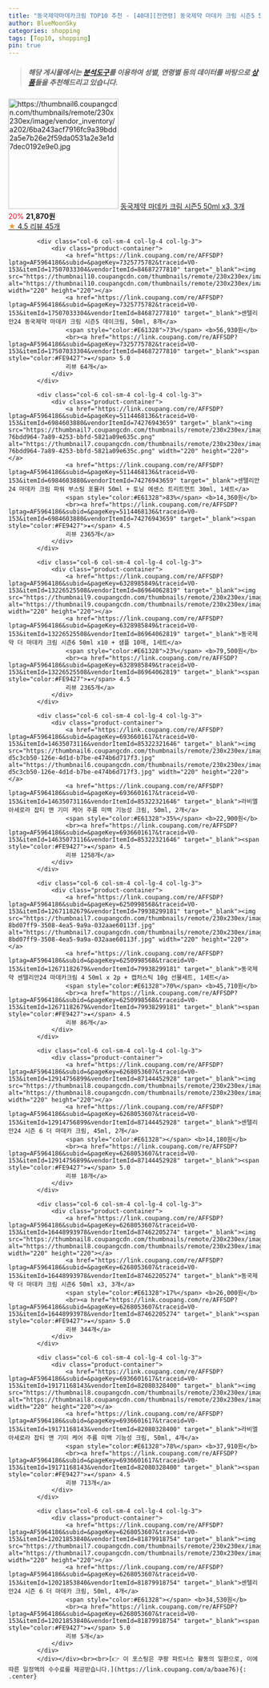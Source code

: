 ```yaml
---
title: "동국제약마데카크림 TOP10 추천 - [40대][전연령] 동국제약 마데카 크림 시즌5 50ml x3, 3개"
author: BlueMoonSky
categories: shopping
tags: [Top10, shopping]
pin: true
---
```


> ##### 해당 게시물에서는 [**분석도구**](https://itemscout.io/)를 이용하여 **성별**, **연령별** 등의 데이터를 바탕으로 [**상품**](https://link.coupang.com/a/baae76)들을 추천해드리고 있습니다.
<div class="container"><div class="row">
            <div class="col-6 col-sm-4 col-lg-4 col-lg-3">
                <div class="product-container">
                    <a href="https://link.coupang.com/re/AFFSDP?lptag=AF5964186&subid=&pageKey=7325775782&traceid=V0-153&itemId=17971505551&vendorItemId=87462241383" target="_blank"><img src="https://thumbnail6.coupangcdn.com/thumbnails/remote/230x230ex/image/vendor_inventory/a202/6ba243acf7916fc9a39bdd2a5e7b26e2f59da0531a2e3e1d7dec0192e9e0.jpg" alt="https://thumbnail6.coupangcdn.com/thumbnails/remote/230x230ex/image/vendor_inventory/a202/6ba243acf7916fc9a39bdd2a5e7b26e2f59da0531a2e3e1d7dec0192e9e0.jpg" width="220" height="220"></a>
                    <a href="https://link.coupang.com/re/AFFSDP?lptag=AF5964186&subid=&pageKey=7325775782&traceid=V0-153&itemId=17971505551&vendorItemId=87462241383" target="_blank">동국제약 마데카 크림 시즌5 50ml x3, 3개</a>
                    <span style="color:#E61328">20%</span> <b>21,870원</b>
                    <br><a href="https://link.coupang.com/re/AFFSDP?lptag=AF5964186&subid=&pageKey=7325775782&traceid=V0-153&itemId=17971505551&vendorItemId=87462241383" target="_blank"><span style="color:#FE9427">★</span> 4.5
                    리뷰 45개</a>
                </div>
            </div>
            
            <div class="col-6 col-sm-4 col-lg-4 col-lg-3">
                <div class="product-container">
                    <a href="https://link.coupang.com/re/AFFSDP?lptag=AF5964186&subid=&pageKey=7325775782&traceid=V0-153&itemId=17507033304&vendorItemId=84687277810" target="_blank"><img src="https://thumbnail10.coupangcdn.com/thumbnails/remote/230x230ex/image/vendor_inventory/5d54/93e38d0f260af52f62e779b928abed983ee9ab5fcddfe8c3c5e7661b839d.jpg" alt="https://thumbnail10.coupangcdn.com/thumbnails/remote/230x230ex/image/vendor_inventory/5d54/93e38d0f260af52f62e779b928abed983ee9ab5fcddfe8c3c5e7661b839d.jpg" width="220" height="220"></a>
                    <a href="https://link.coupang.com/re/AFFSDP?lptag=AF5964186&subid=&pageKey=7325775782&traceid=V0-153&itemId=17507033304&vendorItemId=84687277810" target="_blank">센텔리안24 동국제약 마데카 크림 시즌5 데이크림, 50ml, 8개</a>
                    <span style="color:#E61328">73%</span> <b>56,930원</b>
                    <br><a href="https://link.coupang.com/re/AFFSDP?lptag=AF5964186&subid=&pageKey=7325775782&traceid=V0-153&itemId=17507033304&vendorItemId=84687277810" target="_blank"><span style="color:#FE9427">★</span> 5.0
                    리뷰 64개</a>
                </div>
            </div>
            
            <div class="col-6 col-sm-4 col-lg-4 col-lg-3">
                <div class="product-container">
                    <a href="https://link.coupang.com/re/AFFSDP?lptag=AF5964186&subid=&pageKey=5114468136&traceid=V0-153&itemId=6984603880&vendorItemId=74276943659" target="_blank"><img src="https://thumbnail7.coupangcdn.com/thumbnails/remote/230x230ex/image/retail/images/274333160542344-76bdd964-7a89-4253-bbfd-5821a09e635c.png" alt="https://thumbnail7.coupangcdn.com/thumbnails/remote/230x230ex/image/retail/images/274333160542344-76bdd964-7a89-4253-bbfd-5821a09e635c.png" width="220" height="220"></a>
                    <a href="https://link.coupang.com/re/AFFSDP?lptag=AF5964186&subid=&pageKey=5114468136&traceid=V0-153&itemId=6984603880&vendorItemId=74276943659" target="_blank">센텔리안24 마데카 크림 파워 부스팅 포뮬러 50ml + 토닝 에센스 트리트먼트 30ml, 1세트</a>
                    <span style="color:#E61328">83%</span> <b>14,360원</b>
                    <br><a href="https://link.coupang.com/re/AFFSDP?lptag=AF5964186&subid=&pageKey=5114468136&traceid=V0-153&itemId=6984603880&vendorItemId=74276943659" target="_blank"><span style="color:#FE9427">★</span> 4.5
                    리뷰 2365개</a>
                </div>
            </div>
            
            <div class="col-6 col-sm-4 col-lg-4 col-lg-3">
                <div class="product-container">
                    <a href="https://link.coupang.com/re/AFFSDP?lptag=AF5964186&subid=&pageKey=6328985849&traceid=V0-153&itemId=13226525508&vendorItemId=86964062819" target="_blank"><img src="https://thumbnail9.coupangcdn.com/thumbnails/remote/230x230ex/image/vendor_inventory/a7e4/8fc89b8ed0d578c70c3c37bd3e1b9cb4002773f1c576fc532654a59fb306.jpg" alt="https://thumbnail9.coupangcdn.com/thumbnails/remote/230x230ex/image/vendor_inventory/a7e4/8fc89b8ed0d578c70c3c37bd3e1b9cb4002773f1c576fc532654a59fb306.jpg" width="220" height="220"></a>
                    <a href="https://link.coupang.com/re/AFFSDP?lptag=AF5964186&subid=&pageKey=6328985849&traceid=V0-153&itemId=13226525508&vendorItemId=86964062819" target="_blank">동국제약 더 마데카 크림 시즌6 50ml x10 + 샘플 10매, 1세트</a>
                    <span style="color:#E61328">23%</span> <b>79,500원</b>
                    <br><a href="https://link.coupang.com/re/AFFSDP?lptag=AF5964186&subid=&pageKey=6328985849&traceid=V0-153&itemId=13226525508&vendorItemId=86964062819" target="_blank"><span style="color:#FE9427">★</span> 4.5
                    리뷰 2365개</a>
                </div>
            </div>
            
            <div class="col-6 col-sm-4 col-lg-4 col-lg-3">
                <div class="product-container">
                    <a href="https://link.coupang.com/re/AFFSDP?lptag=AF5964186&subid=&pageKey=6936601617&traceid=V0-153&itemId=14635073116&vendorItemId=85322321646" target="_blank"><img src="https://thumbnail6.coupangcdn.com/thumbnails/remote/230x230ex/image/retail/images/4792720789507115-d5c3cb50-126e-4d1d-b7be-e474b6d717f3.jpg" alt="https://thumbnail6.coupangcdn.com/thumbnails/remote/230x230ex/image/retail/images/4792720789507115-d5c3cb50-126e-4d1d-b7be-e474b6d717f3.jpg" width="220" height="220"></a>
                    <a href="https://link.coupang.com/re/AFFSDP?lptag=AF5964186&subid=&pageKey=6936601617&traceid=V0-153&itemId=14635073116&vendorItemId=85322321646" target="_blank">라비엘 아세로라 잡티 앤 기미 케어 주름 미백 기능성 크림, 50ml, 2개</a>
                    <span style="color:#E61328">35%</span> <b>22,900원</b>
                    <br><a href="https://link.coupang.com/re/AFFSDP?lptag=AF5964186&subid=&pageKey=6936601617&traceid=V0-153&itemId=14635073116&vendorItemId=85322321646" target="_blank"><span style="color:#FE9427">★</span> 4.5
                    리뷰 1258개</a>
                </div>
            </div>
            
            <div class="col-6 col-sm-4 col-lg-4 col-lg-3">
                <div class="product-container">
                    <a href="https://link.coupang.com/re/AFFSDP?lptag=AF5964186&subid=&pageKey=6250998568&traceid=V0-153&itemId=12671182679&vendorItemId=79938299181" target="_blank"><img src="https://thumbnail7.coupangcdn.com/thumbnails/remote/230x230ex/image/retail/images/2270576963796196-8bd07ff9-3508-4ea5-9a9a-032aae60113f.jpg" alt="https://thumbnail7.coupangcdn.com/thumbnails/remote/230x230ex/image/retail/images/2270576963796196-8bd07ff9-3508-4ea5-9a9a-032aae60113f.jpg" width="220" height="220"></a>
                    <a href="https://link.coupang.com/re/AFFSDP?lptag=AF5964186&subid=&pageKey=6250998568&traceid=V0-153&itemId=12671182679&vendorItemId=79938299181" target="_blank">동국제약 센텔리안24 마데카크림 4 50ml x 2p + 캡처스틱 10g 선물세트, 1세트</a>
                    <span style="color:#E61328">70%</span> <b>45,710원</b>
                    <br><a href="https://link.coupang.com/re/AFFSDP?lptag=AF5964186&subid=&pageKey=6250998568&traceid=V0-153&itemId=12671182679&vendorItemId=79938299181" target="_blank"><span style="color:#FE9427">★</span> 4.5
                    리뷰 86개</a>
                </div>
            </div>
            
            <div class="col-6 col-sm-4 col-lg-4 col-lg-3">
                <div class="product-container">
                    <a href="https://link.coupang.com/re/AFFSDP?lptag=AF5964186&subid=&pageKey=6268053607&traceid=V0-153&itemId=12914756899&vendorItemId=87144452928" target="_blank"><img src="https://thumbnail8.coupangcdn.com/thumbnails/remote/230x230ex/image/vendor_inventory/fa7a/6d007e7d613874876a443fc8d59a8adc76bd752e623f29ab0db047b00e3f.png" alt="https://thumbnail8.coupangcdn.com/thumbnails/remote/230x230ex/image/vendor_inventory/fa7a/6d007e7d613874876a443fc8d59a8adc76bd752e623f29ab0db047b00e3f.png" width="220" height="220"></a>
                    <a href="https://link.coupang.com/re/AFFSDP?lptag=AF5964186&subid=&pageKey=6268053607&traceid=V0-153&itemId=12914756899&vendorItemId=87144452928" target="_blank">센텔리안24 시즌 6 더 마데카 크림, 45ml, 2개</a>
                    <span style="color:#E61328"></span> <b>14,180원</b>
                    <br><a href="https://link.coupang.com/re/AFFSDP?lptag=AF5964186&subid=&pageKey=6268053607&traceid=V0-153&itemId=12914756899&vendorItemId=87144452928" target="_blank"><span style="color:#FE9427">★</span> 5.0
                    리뷰 18개</a>
                </div>
            </div>
            
            <div class="col-6 col-sm-4 col-lg-4 col-lg-3">
                <div class="product-container">
                    <a href="https://link.coupang.com/re/AFFSDP?lptag=AF5964186&subid=&pageKey=6268053607&traceid=V0-153&itemId=16448993978&vendorItemId=87462205274" target="_blank"><img src="https://thumbnail8.coupangcdn.com/thumbnails/remote/230x230ex/image/vendor_inventory/e21d/5b45348f9631e540dd8fe3595e3a5534d7586452f4ee8c2b8ef2f0d34e6d.jpg" alt="https://thumbnail8.coupangcdn.com/thumbnails/remote/230x230ex/image/vendor_inventory/e21d/5b45348f9631e540dd8fe3595e3a5534d7586452f4ee8c2b8ef2f0d34e6d.jpg" width="220" height="220"></a>
                    <a href="https://link.coupang.com/re/AFFSDP?lptag=AF5964186&subid=&pageKey=6268053607&traceid=V0-153&itemId=16448993978&vendorItemId=87462205274" target="_blank">동국제약 더 마데카 크림 시즌6 50ml x3, 3개</a>
                    <span style="color:#E61328">17%</span> <b>26,000원</b>
                    <br><a href="https://link.coupang.com/re/AFFSDP?lptag=AF5964186&subid=&pageKey=6268053607&traceid=V0-153&itemId=16448993978&vendorItemId=87462205274" target="_blank"><span style="color:#FE9427">★</span> 5.0
                    리뷰 344개</a>
                </div>
            </div>
            
            <div class="col-6 col-sm-4 col-lg-4 col-lg-3">
                <div class="product-container">
                    <a href="https://link.coupang.com/re/AFFSDP?lptag=AF5964186&subid=&pageKey=6936601617&traceid=V0-153&itemId=19171168143&vendorItemId=82080328400" target="_blank"><img src="https://thumbnail8.coupangcdn.com/thumbnails/remote/230x230ex/image/vendor_inventory/2a25/effb171e9d9d2bd49d87bb7fe0bc5685a04ba1fd296e2c67664c41565fcc.jpg" alt="https://thumbnail8.coupangcdn.com/thumbnails/remote/230x230ex/image/vendor_inventory/2a25/effb171e9d9d2bd49d87bb7fe0bc5685a04ba1fd296e2c67664c41565fcc.jpg" width="220" height="220"></a>
                    <a href="https://link.coupang.com/re/AFFSDP?lptag=AF5964186&subid=&pageKey=6936601617&traceid=V0-153&itemId=19171168143&vendorItemId=82080328400" target="_blank">라비엘 아세로라 잡티 앤 기미 케어 주름 미백 기능성 크림, 50ml, 4개</a>
                    <span style="color:#E61328">78%</span> <b>37,910원</b>
                    <br><a href="https://link.coupang.com/re/AFFSDP?lptag=AF5964186&subid=&pageKey=6936601617&traceid=V0-153&itemId=19171168143&vendorItemId=82080328400" target="_blank"><span style="color:#FE9427">★</span> 4.5
                    리뷰 713개</a>
                </div>
            </div>
            
            <div class="col-6 col-sm-4 col-lg-4 col-lg-3">
                <div class="product-container">
                    <a href="https://link.coupang.com/re/AFFSDP?lptag=AF5964186&subid=&pageKey=6268053607&traceid=V0-153&itemId=12021853840&vendorItemId=81879918754" target="_blank"><img src="https://thumbnail7.coupangcdn.com/thumbnails/remote/230x230ex/image/vendor_inventory/59f4/d50fd35942e16dac7addf2bb37ab38defbcf93241a2cef0d172e35b58cba.jpg" alt="https://thumbnail7.coupangcdn.com/thumbnails/remote/230x230ex/image/vendor_inventory/59f4/d50fd35942e16dac7addf2bb37ab38defbcf93241a2cef0d172e35b58cba.jpg" width="220" height="220"></a>
                    <a href="https://link.coupang.com/re/AFFSDP?lptag=AF5964186&subid=&pageKey=6268053607&traceid=V0-153&itemId=12021853840&vendorItemId=81879918754" target="_blank">센텔리안24 시즌 6 더 마데카 크림, 50ml, 4개</a>
                    <span style="color:#E61328"></span> <b>34,530원</b>
                    <br><a href="https://link.coupang.com/re/AFFSDP?lptag=AF5964186&subid=&pageKey=6268053607&traceid=V0-153&itemId=12021853840&vendorItemId=81879918754" target="_blank"><span style="color:#FE9427">★</span> 5.0
                    리뷰 5개</a>
                </div>
            </div>
            </div></div><br><br>[👉 이 포스팅은 쿠팡 파트너스 활동의 일환으로, 이에 따른 일정액의 수수료를 제공받습니다.](https://link.coupang.com/a/baae76){: .center}